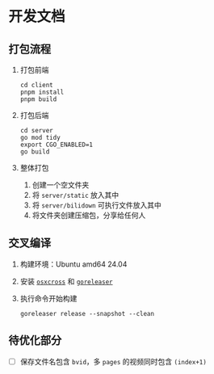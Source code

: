 # 开发文档

## 打包流程

1. 打包前端

    ```shell
    cd client
    pnpm install
    pnpm build
    ```

2. 打包后端

    ```shell
    cd server
    go mod tidy
    export CGO_ENABLED=1
    go build
    ```

3. 整体打包
    1. 创建一个空文件夹
    2. 将 `server/static` 放入其中
    3. 将 `server/bilidown` 可执行文件放入其中
    4. 将文件夹创建压缩包，分享给任何人

## 交叉编译

1. 构建环境：Ubuntu amd64 24.04
2. 安装 [`osxcross`](https://github.com/tpoechtrager/osxcross) 和 [`goreleaser`](https://goreleaser.com/install/)
3. 执行命令开始构建

    ```shell
    goreleaser release --snapshot --clean
    ```

## 待优化部分

-   [ ] 保存文件名包含 `bvid`，多 `pages` 的视频同时包含 `(index+1)`
